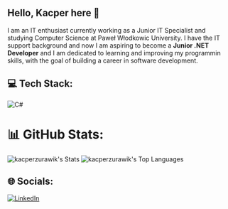 ## Hello, Kacper here 👋

I am an IT enthusiast currently working as a Junior IT Specialist and studying Computer Science at Paweł Włodkowic University. I have the IT support background and now I am aspiring to become a **Junior .NET Developer** and I am dedicated to learning and improving my programmin skills, with the goal of building a career in software development.

## 💻 Tech Stack:
![C#](https://img.shields.io/badge/C%23-239120?style=flat&logo=c-sharp&logoColor=white)

# 📊 GitHub Stats:
![kacperzurawik's Stats](https://github-readme-stats.vercel.app/api?username=kacperzurawik&theme=gotham&show_icons=true&hide_border=false&count_private=true)
![kacperzurawik's Top Languages](https://github-readme-stats.vercel.app/api/top-langs/?username=kacperzurawik&theme=gotham&show_icons=true&hide_border=false&layout=compact)

## 🌐 Socials:
[![LinkedIn](https://img.shields.io/badge/LinkedIn-%230077B5.svg?logo=linkedin&logoColor=white)](https://linkedin.com/in/https://www.linkedin.com/in/kacper-zurawik/) 
<!-- Proudly created with GPRM ( https://gprm.itsvg.in ) -->

<!--
**KacperZurawik/kacperzurawik** is a ✨ _special_ ✨ repository because its `README.md` (this file) appears on your GitHub profile.

Here are some ideas to get you started:

- 🔭 I’m currently working on ...
- 🌱 I’m currently learning ...
- 👯 I’m looking to collaborate on ...
- 🤔 I’m looking for help with ...
- 💬 Ask me about ...
- 📫 How to reach me: ...
- 😄 Pronouns: ...
- ⚡ Fun fact: ...
-->
